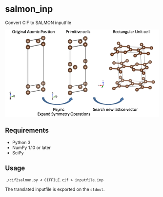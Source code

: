 # salmon_inp


Convert CIF to SALMON inputfile


![figure](examples/illust.png)


## Requirements

 - Python 3
 - NumPy 1.10 or later
 - SciPy

 ## Usage

 ```
 ./cif2salmon.py < CIFFILE.cif > inputfile.inp
 ```

The translated inputfile is exported on the `stdout`.
